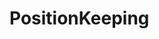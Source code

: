 # PositionKeeping   

<script src="https://unpkg.com/@stoplight/elements/web-components.min.js"></script>
<link rel="stylesheet" href="https://unpkg.com/@stoplight/elements/styles.min.css">

<elements-api
  apiDescriptionUrl="PositionKeeping.yaml"
  layout="sidebar"
  router="hash"
  hideTryIt="false"
  hideSchemas="false"
  hideInternal="false"
/>